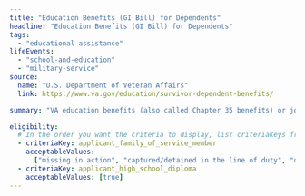 ```yaml
---
title: "Education Benefits (GI Bill) for Dependents"
headline: "Education Benefits (GI Bill) for Dependents"
tags:
  - "educational assistance"
lifeEvents:
  - "school-and-education"
  - "military-service"
source:
  name: "U.S. Department of Veteran Affairs"
  link: https://www.va.gov/education/survivor-dependent-benefits/

summary: "VA education benefits (also called Chapter 35 benefits) or job training through a GI Bill program may be available for dependents and survivors of a veteran."

eligibility:
  # In the order you want the criteria to display, list criteriaKeys from the csv here, each followed by a comma-separated list of which values indicate eligibility for that criteria. Wrap individual values in quotes if they have inner commas.
  - criteriaKey: applicant_family_of_service_member
    acceptableValues:
      ["missing in action", "captured/detained in the line of duty", "disabled due to a service-connected disability"]
  - criteriaKey: applicant_high_school_diploma
    acceptableValues: [true]
---
```

